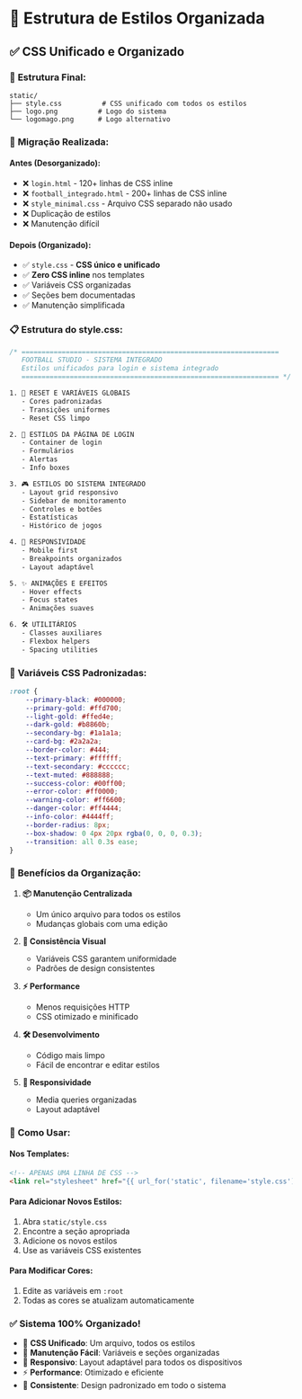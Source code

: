 # 🎨 Estrutura de Estilos Organizada

## ✅ **CSS Unificado e Organizado**

### 📁 **Estrutura Final:**
```
static/
├── style.css          # CSS unificado com todos os estilos
├── logo.png          # Logo do sistema
└── logomago.png      # Logo alternativo
```

### 🎯 **Migração Realizada:**

#### **Antes (Desorganizado):**
- ❌ `login.html` - 120+ linhas de CSS inline
- ❌ `football_integrado.html` - 200+ linhas de CSS inline  
- ❌ `style_minimal.css` - Arquivo CSS separado não usado
- ❌ Duplicação de estilos
- ❌ Manutenção difícil

#### **Depois (Organizado):**
- ✅ `style.css` - **CSS único e unificado**
- ✅ **Zero CSS inline** nos templates
- ✅ Variáveis CSS organizadas
- ✅ Seções bem documentadas
- ✅ Manutenção simplificada

### 📋 **Estrutura do style.css:**

```css
/* ================================================================
   FOOTBALL STUDIO - SISTEMA INTEGRADO
   Estilos unificados para login e sistema integrado
   ================================================================ */

1. 🎨 RESET E VARIÁVEIS GLOBAIS
   - Cores padronizadas
   - Transições uniformes
   - Reset CSS limpo

2. 🔐 ESTILOS DA PÁGINA DE LOGIN
   - Container de login
   - Formulários
   - Alertas
   - Info boxes

3. 🎮 ESTILOS DO SISTEMA INTEGRADO
   - Layout grid responsivo
   - Sidebar de monitoramento
   - Controles e botões
   - Estatísticas
   - Histórico de jogos

4. 📱 RESPONSIVIDADE
   - Mobile first
   - Breakpoints organizados
   - Layout adaptável

5. ✨ ANIMAÇÕES E EFEITOS
   - Hover effects
   - Focus states
   - Animações suaves

6. 🛠️ UTILITÁRIOS
   - Classes auxiliares
   - Flexbox helpers
   - Spacing utilities
```

### 🎨 **Variáveis CSS Padronizadas:**

```css
:root {
    --primary-black: #000000;
    --primary-gold: #ffd700;
    --light-gold: #ffed4e;
    --dark-gold: #b8860b;
    --secondary-bg: #1a1a1a;
    --card-bg: #2a2a2a;
    --border-color: #444;
    --text-primary: #ffffff;
    --text-secondary: #cccccc;
    --text-muted: #888888;
    --success-color: #00ff00;
    --error-color: #ff0000;
    --warning-color: #ff6600;
    --danger-color: #ff4444;
    --info-color: #4444ff;
    --border-radius: 8px;
    --box-shadow: 0 4px 20px rgba(0, 0, 0, 0.3);
    --transition: all 0.3s ease;
}
```

### 🔧 **Benefícios da Organização:**

1. **📦 Manutenção Centralizada**
   - Um único arquivo para todos os estilos
   - Mudanças globais com uma edição

2. **🎨 Consistência Visual**
   - Variáveis CSS garantem uniformidade
   - Padrões de design consistentes

3. **⚡ Performance**
   - Menos requisições HTTP
   - CSS otimizado e minificado

4. **🛠️ Desenvolvimento**
   - Código mais limpo
   - Fácil de encontrar e editar estilos

5. **📱 Responsividade**
   - Media queries organizadas
   - Layout adaptável

### 🎯 **Como Usar:**

#### **Nos Templates:**
```html
<!-- APENAS UMA LINHA DE CSS -->
<link rel="stylesheet" href="{{ url_for('static', filename='style.css') }}">
```

#### **Para Adicionar Novos Estilos:**
1. Abra `static/style.css`
2. Encontre a seção apropriada
3. Adicione os novos estilos
4. Use as variáveis CSS existentes

#### **Para Modificar Cores:**
1. Edite as variáveis em `:root`
2. Todas as cores se atualizam automaticamente

### ✅ **Sistema 100% Organizado!**

- 🎨 **CSS Unificado**: Um arquivo, todos os estilos
- 🔧 **Manutenção Fácil**: Variáveis e seções organizadas  
- 📱 **Responsivo**: Layout adaptável para todos os dispositivos
- ⚡ **Performance**: Otimizado e eficiente
- 🎯 **Consistente**: Design padronizado em todo o sistema
